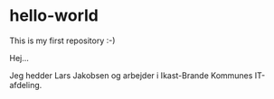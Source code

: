 # hello-world
This is my first repository :-)


Hej...

Jeg hedder Lars Jakobsen og arbejder i Ikast-Brande Kommunes IT-afdeling.
